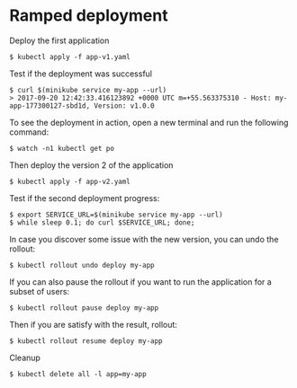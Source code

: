 Ramped deployment
=================

Deploy the first application

```
$ kubectl apply -f app-v1.yaml
```

Test if the deployment was successful

```
$ curl $(minikube service my-app --url)
> 2017-09-20 12:42:33.416123892 +0000 UTC m=+55.563375310 - Host: my-app-177300127-sbd1d, Version: v1.0.0
```

To see the deployment in action, open a new terminal and run the following command:

```
$ watch -n1 kubectl get po
```

Then deploy the version 2 of the application

```
$ kubectl apply -f app-v2.yaml
```

Test if the second deployment progress:

```
$ export SERVICE_URL=$(minikube service my-app --url)
$ while sleep 0.1; do curl $SERVICE_URL; done;
```

In case you discover some issue with the new version, you can undo the rollout:

```
$ kubectl rollout undo deploy my-app
```

If you can also pause the rollout if you want to run the application for a subset of users:

```
$ kubectl rollout pause deploy my-app
```

Then if you are satisfy with the result, rollout:

```
$ kubectl rollout resume deploy my-app
```


Cleanup

```
$ kubectl delete all -l app=my-app
```
